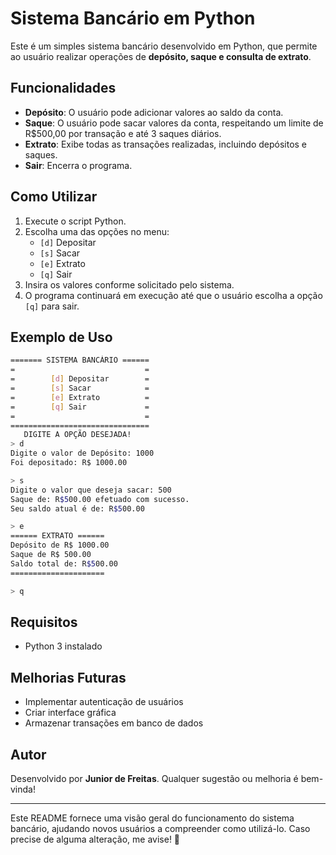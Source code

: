 # Sistema Bancário em Python

Este é um simples sistema bancário desenvolvido em Python, que permite ao usuário realizar operações de **depósito, saque e consulta de extrato**.

## Funcionalidades
- **Depósito**: O usuário pode adicionar valores ao saldo da conta.
- **Saque**: O usuário pode sacar valores da conta, respeitando um limite de R$500,00 por transação e até 3 saques diários.
- **Extrato**: Exibe todas as transações realizadas, incluindo depósitos e saques.
- **Sair**: Encerra o programa.

## Como Utilizar
1. Execute o script Python.
2. Escolha uma das opções no menu:
   - `[d]` Depositar
   - `[s]` Sacar
   - `[e]` Extrato
   - `[q]` Sair
3. Insira os valores conforme solicitado pelo sistema.
4. O programa continuará em execução até que o usuário escolha a opção `[q]` para sair.

## Exemplo de Uso
```bash
======= SISTEMA BANCÁRIO ======
=                             =
=        [d] Depositar        =
=        [s] Sacar            =
=        [e] Extrato          =
=        [q] Sair             =
=                             =
===============================
   DIGITE A OPÇÃO DESEJADA!
> d
Digite o valor de Depósito: 1000
Foi depositado: R$ 1000.00

> s
Digite o valor que deseja sacar: 500
Saque de: R$500.00 efetuado com sucesso.
Seu saldo atual é de: R$500.00

> e
====== EXTRATO ======
Depósito de R$ 1000.00
Saque de R$ 500.00
Saldo total de: R$500.00
=====================

> q
```

## Requisitos
- Python 3 instalado

## Melhorias Futuras
- Implementar autenticação de usuários
- Criar interface gráfica
- Armazenar transações em banco de dados

## Autor
Desenvolvido por **Junior de Freitas**. Qualquer sugestão ou melhoria é bem-vinda!

---

Este README fornece uma visão geral do funcionamento do sistema bancário, ajudando novos usuários a compreender como utilizá-lo. Caso precise de alguma alteração, me avise! 🚀

